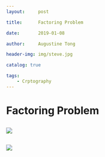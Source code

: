 ```yaml
---
layout:     post

title:      Factoring Problem

date:       2019-01-08

author:     Augustine Tong

header-img: img/steve.jpg

catalog: true

tags:
    - Crptography
---
```


# Factoring Problem


## 
![ ](/img/crpto/.png)

##
![ ](/img/crpto/.png)

